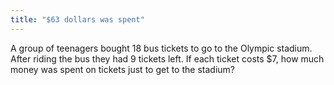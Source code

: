 ```yaml
---
title: "$63 dollars was spent"
---
```

A group of teenagers bought 18 bus tickets to go to the Olympic stadium. After riding the bus they had 9 tickets left. If each ticket costs $7, how much money was spent on tickets just to get to the stadium?

